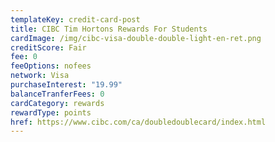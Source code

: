 ```yaml
---
templateKey: credit-card-post
title: CIBC Tim Hortons Rewards For Students
cardImage: /img/cibc-visa-double-double-light-en-ret.png
creditScore: Fair
fee: 0
feeOptions: nofees
network: Visa
purchaseInterest: "19.99"
balanceTranferFees: 0
cardCategory: rewards
rewardType: points
href: https://www.cibc.com/ca/doubledoublecard/index.html
---
```

